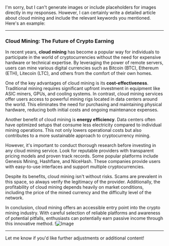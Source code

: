 I'm sorry, but I can't generate images or include placeholders for images directly in my responses. However, I can certainly write a detailed article about cloud mining and include the relevant keywords you mentioned. Here's an example:

---

### Cloud Mining: The Future of Crypto Earning

In recent years, **cloud mining** has become a popular way for individuals to participate in the world of cryptocurrencies without the need for expensive hardware or technical expertise. By leveraging the power of remote servers, users can mine various digital currencies such as Bitcoin (BTC), Ethereum (ETH), Litecoin (LTC), and others from the comfort of their own homes.

One of the key advantages of cloud mining is its **cost-effectiveness**. Traditional mining requires significant upfront investment in equipment like ASIC miners, GPUs, and cooling systems. In contrast, cloud mining services offer users access to powerful mining rigs located in data centers around the world. This eliminates the need for purchasing and maintaining physical hardware, reducing both initial costs and ongoing maintenance expenses.

Another benefit of cloud mining is **energy efficiency**. Data centers often have optimized setups that consume less electricity compared to individual mining operations. This not only lowers operational costs but also contributes to a more sustainable approach to cryptocurrency mining.

However, it's important to conduct thorough research before investing in any cloud mining service. Look for reputable providers with transparent pricing models and proven track records. Some popular platforms include Genesis Mining, Hashflare, and NiceHash. These companies provide users with easy-to-use interfaces and support multiple cryptocurrencies.

Despite its benefits, cloud mining isn't without risks. Scams are prevalent in this space, so always verify the legitimacy of the provider. Additionally, the profitability of cloud mining depends heavily on market conditions, including the price of the mined currency and the difficulty level of the network.

In conclusion, cloud mining offers an accessible entry point into the crypto mining industry. With careful selection of reliable platforms and awareness of potential pitfalls, enthusiasts can potentially earn passive income through this innovative method. !![Image](https://github.com/user-attachments/assets/590b50a7-4459-4e76-8a31-559aed223621)

--- 

Let me know if you'd like further adjustments or additional content!